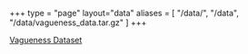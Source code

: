 +++
type = "page"
layout="data"
aliases = [
    "/data/",
    "/data",
    "/data/vagueness_data.tar.gz"
]
+++

<a href="vagueness_data.tar.gz">Vagueness Dataset</a>